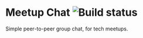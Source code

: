 # Meetup Chat ![Build status](https://badge.buildbox.io/4f165d3792d40c8a270306d3c8012e021e56faac.svg?branch=master)

Simple peer-to-peer group chat, for tech meetups.
